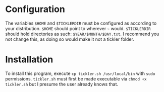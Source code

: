# Configuration 
The variables `$HOME` and `$TICKLERDIR` must be configured as according to your distribution. `$HOME` should point to wherever `~` would. `$TICKLERDIR` should hold directories as such: `$YEAR/$MONTH/$DAY.txt`. I recommend you not change this, as doing so would make it not a tickler folder.
# Installation
To install this program, execute `cp tickler.sh /usr/local/bin` with `sudo` permissions. `tickler.sh` must first be made executable via `chmod +x tickler.sh` but I presume the user already knows that.
